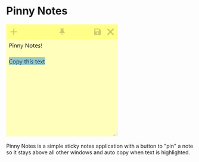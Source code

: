 # Pinny Notes
![Pinny Notes Screenshot](assets/Screenshot.png)

Pinny Notes is a simple sticky notes application with a button to "pin" a note so it stays above all other windows and auto copy when text is highlighted.
